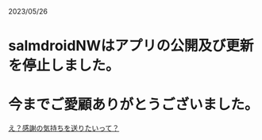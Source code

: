 2023/05/26

# salmdroidNWはアプリの公開及び更新を停止しました。
# 今までご愛顧ありがとうございました。

[え？感謝の気持ちを送りたいって？](https://www.amazon.jp/hz/wishlist/ls/N266KX5GC3JF?ref_=wl_share)